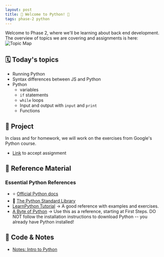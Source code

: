 ```yaml
---
layout: post
title: 🐍 Welcome to Python! 🐍
tags: phase-2 python
---
```


Welcome to Phase 2, where we'll be learning about back end development. The overview of topics we are covering and assignments is here:
![Topic Map](../assets/img/phase-2-topic-map.jpg)

## 🗓️ Today's topics

- Running Python
- Syntax differences between JS and Python
- Python
  - variables
  - `if` statements
  - `while` loops
  - Input and output with `input` and `print`
  - Functions

## 🎯 Project

In class and for homework, we will work on the exercises from Google's Python course.

- [Link](https://classroom.github.com/a/ZQpTyX8s) to accept assignment

## 🔖 Reference Material

### Essential Python References

- ⭐ [Official Python docs](https://docs.python.org/3/)
- 🐍 [The Python Standard Library](https://docs.python.org/3/library/index.html)
- [LearnPython Tutorial](https://www.learnpython.org/) -> A good reference with examples and exercises.
- [A Byte of Python](https://python.swaroopch.com/) -> Use this as a reference, starting at First Steps. DO NOT follow the installation instructions to download Python -- you already have Python installed!

## 🦉 Code & Notes

- [Notes: Intro to Python](https://github.com/momentum-team-17/notes/blob/main/py-intro.md)
